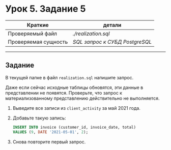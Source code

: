 # Урок 5. Задание 5

| Краткие | детали |
| --- | --- |
| Проверяемый файл     | *./realization.sql*            |
| Проверяемая сущность | *SQL запрос к СУБД PostgreSQL* |

- - -

## Задание

В текущей папке в файл `realization.sql` напишите запрос.

Даже если сейчас исходные таблицы обновятся, эти данные в представлении не появятся. Проверьте, что запрос к материализованному представлению действительно не выполняется.

1. Выведите все записи из `client_activity` за май 2021 года.
2. Добавьте такую запись:

    ```sql
    INSERT INTO invoice (customer_id, invoice_date, total)
    VALUES (9, DATE '2021-05-01', 2);
    ```

3. Снова повторите первый запрос.
